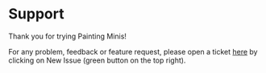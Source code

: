 # Support

Thank you for trying Painting Minis!

For any problem, feedback or feature request, please open a ticket [here](https://github.com/treasuresbox/paintingminis/issues) by clicking on New Issue (green button on the top right).
